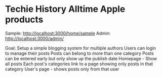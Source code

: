 Techie History Alltime Apple products
=====================================

Sample: [http://localhost:3000/home/sample](http://localhost:3000/home/sample)
Admin: [http://localhost:3000/admin/](http://localhost:3000/admin/)


Goal: 
Setup a simple blogging system for multiple authors
Users can login to manage their posts
Posts can belong to more than one category
Posts can be entered early but only show up the publish date
Homepage - Show all posts
Each post's categories link to a page showing only posts in that category
User's page - shows posts only from that user

